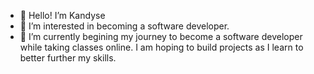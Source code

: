 - 👋 Hello! I’m Kandyse
- 👀 I’m interested in becoming a software developer.
- 🌱 I’m currently begining my journey to become a software developer while taking classes online. I am hoping to build projects as I learn to better further my skills.
<!---
xKandyse/xKandyse is a ✨ special ✨ repository because its `README.md` (this file) appears on your GitHub profile.
You can click the Preview link to take a look at your changes.
--->
